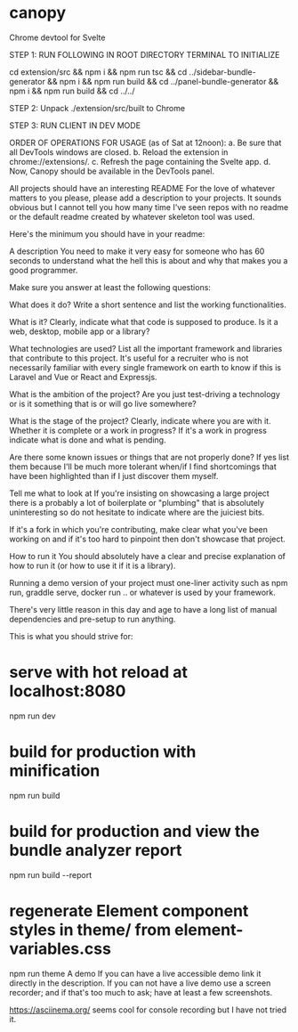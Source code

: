 # canopy
Chrome devtool for Svelte

STEP 1:
RUN FOLLOWING IN ROOT DIRECTORY TERMINAL TO INITIALIZE

cd extension/src && npm i && npm run tsc && cd ../sidebar-bundle-generator && npm i && npm run build && cd ../panel-bundle-generator && npm i && npm run build && cd ../../

STEP 2:
Unpack ./extension/src/built to Chrome

STEP 3:
RUN CLIENT IN DEV MODE







ORDER OF OPERATIONS FOR USAGE (as of Sat at 12noon):
a. Be sure that all DevTools windows are closed.
b. Reload the extension in chrome://extensions/.
c. Refresh the page containing the Svelte app.
d. Now, Canopy should be available in the DevTools panel.








All projects should have an interesting README
For the love of whatever matters to you please, please add a description to your projects. It sounds obvious but I cannot tell you how many time I've seen repos with no readme or the default readme created by whatever skeleton tool was used.

Here's the minimum you should have in your readme:

A description
You need to make it very easy for someone who has 60 seconds to understand what the hell this is about and why that makes you a good programmer.

Make sure you answer at least the following questions:

What does it do? Write a short sentence and list the working functionalities.

What is it? Clearly, indicate what that code is supposed to produce. Is it a web, desktop, mobile app or a library?

What technologies are used? List all the important framework and libraries that contribute to this project. It's useful for a recruiter who is not necessarily familiar with every single framework on earth to know if this is Laravel and Vue or React and Expressjs.

What is the ambition of the project? Are you just test-driving a technology or is it something that is or will go live somewhere?

What is the stage of the project? Clearly, indicate where you are with it. Whether it is complete or a work in progress? If it's a work in progress indicate what is done and what is pending.

Are there some known issues or things that are not properly done? If yes list them because I'll be much more tolerant when/if I find shortcomings that have been highlighted than if I just discover them myself.

Tell me what to look at
If you're insisting on showcasing a large project there is a probably a lot of boilerplate or "plumbing" that is absolutely uninteresting so do not hesitate to indicate where are the juiciest bits.

If it's a fork in which you're contributing, make clear what you've been working on and if it's too hard to pinpoint then don't showcase that project.

How to run it
You should absolutely have a clear and precise explanation of how to run it (or how to use it if it is a library).

Running a demo version of your project must one-liner activity such as npm run, graddle serve, docker run .. or whatever is used by your framework.

There's very little reason in this day and age to have a long list of manual dependencies and pre-setup to run anything.

This is what you should strive for:

# serve with hot reload at localhost:8080
npm run dev

# build for production with minification
npm run build

# build for production and view the bundle analyzer report
npm run build --report

# regenerate Element component styles in theme/ from element-variables.css
npm run theme
A demo
If you can have a live accessible demo link it directly in the description. If you can not have a live demo use a screen recorder; and if that's too much to ask; have at least a few screenshots.

https://asciinema.org/ seems cool for console recording but I have not tried it.
